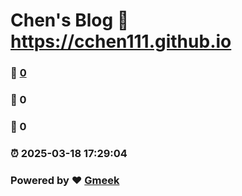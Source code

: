# Chen's Blog :link: https://cchen111.github.io 
### :page_facing_up: [0](https://cchen111.github.io/tag.html) 
### :speech_balloon: 0 
### :hibiscus: 0 
### :alarm_clock: 2025-03-18 17:29:04 
### Powered by :heart: [Gmeek](https://github.com/Meekdai/Gmeek)
